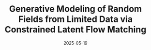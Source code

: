 ---
title: "Generative Modeling of Random Fields from Limited Data via Constrained Latent Flow Matching"
collection: publications
category: conferences
permalink: /publication/2025-05-19-generative-modeling-fields
date: 2025-05-19
venue: 'Under Review (NeurIPS)'
paperurl: 'http://tristan-shah.github.io/files/Generative Modeling of Random Fields from Limited Data via Constrained Latent Flow Matching.pdf'
citation: 'Warner, James E., et al. "Generative Modeling of Random Fields from Limited Data via Constrained Latent Flow Matching." arXiv preprint arXiv:2505.13007 (2025).'
---